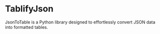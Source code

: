 # TablifyJson
JsonToTable is a Python library designed to effortlessly convert JSON data into formatted tables. 
